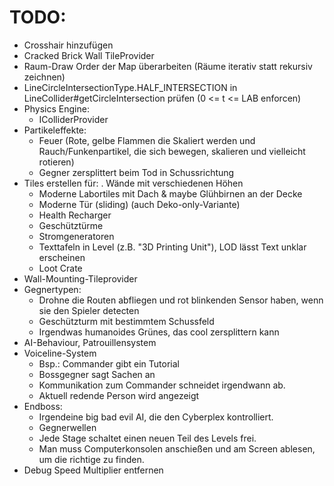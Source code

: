 # TODO:
- Crosshair hinzufügen
- Cracked Brick Wall TileProvider
- Raum-Draw Order der Map überarbeiten (Räume iterativ statt rekursiv zeichnen)
- LineCircleIntersectionType.HALF_INTERSECTION in LineCollider#getCircleIntersection prüfen (0 <= t <= LAB enforcen)
- Physics Engine:
    - IColliderProvider
- Partikeleffekte:
    - Feuer (Rote, gelbe Flammen die Skaliert werden und Rauch/Funkenpartikel, die sich bewegen, skalieren und vielleicht rotieren)
    - Gegner zersplittert beim Tod in Schussrichtung
- Tiles erstellen für:
    . Wände mit verschiedenen Höhen
    - Moderne Labortiles mit Dach & maybe Glühbirnen an der Decke
    - Moderne Tür (sliding) (auch Deko-only-Variante)
    - Health Recharger
    - Geschütztürme
    - Stromgeneratoren
    - Texttafeln in Level (z.B. "3D Printing Unit"), LOD lässt Text unklar erscheinen
    - Loot Crate
- Wall-Mounting-Tileprovider
- Gegnertypen:
    - Drohne die Routen abfliegen und rot blinkenden Sensor haben, wenn sie den Spieler detecten
    - Geschützturm mit bestimmtem Schussfeld
    - Irgendwas humanoides Grünes, das cool zersplittern kann
- AI-Behaviour, Patrouillensystem
- Voiceline-System
    - Bsp.: Commander gibt ein Tutorial 
    - Bossgegner sagt Sachen an
    - Kommunikation zum Commander schneidet irgendwann ab.
    - Aktuell redende Person wird angezeigt
- Endboss: 
    - Irgendeine big bad evil AI, die den Cyberplex kontrolliert.
    - Gegnerwellen
    - Jede Stage schaltet einen neuen Teil des Levels frei.
    - Man muss Computerkonsolen anschießen und am Screen ablesen, um die richtige zu finden.
- Debug Speed Multiplier entfernen